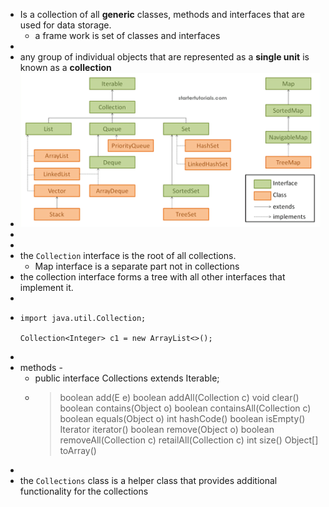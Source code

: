 - Is a collection of all __generic__ classes, methods and interfaces that are used for data storage.
	- a frame work is set of classes and interfaces
-
- any group of individual objects that are represented as a __single unit__ is known as a __collection__
- ![JavaCollectionsFramework.png](../assets/JavaCollectionsFramework_1727957551832_0.png)
-
-
- the `Collection` interface is the root of all collections.
	- Map interface is a separate part not in collections
- the collection interface forms a tree with all other interfaces that implement it.
-
- ```
  import java.util.Collection;
  
  Collection<Integer> c1 = new ArrayList<>();
  ```
-
- methods -
	- public interface Collections<E> extends Iterable<E>;
	- >boolean add(E e)
	  boolean addAll(Collection<? extends E> c)
	  void clear()
	  boolean contains(Object o)
	  boolean containsAll(Collection<?> c)
	  boolean equals(Object o)
	  int hashCode()
	  boolean isEmpty()
	  Iterator<E> iterator()
	  boolean remove(Object o)
	  boolean removeAll(Collection<?> c)
	  retailAll(Collection<?> c)
	  int size()
	  Object[] toArray()
-
- the `Collections` class is a helper class that provides additional functionality for the collections